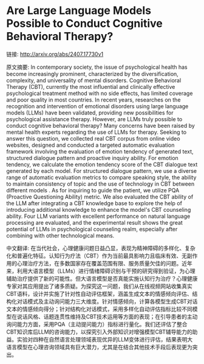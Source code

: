 # Are Large Language Models Possible to Conduct Cognitive Behavioral Therapy?

链接: http://arxiv.org/abs/2407.17730v1

原文摘要:
In contemporary society, the issue of psychological health has become
increasingly prominent, characterized by the diversification, complexity, and
universality of mental disorders. Cognitive Behavioral Therapy (CBT), currently
the most influential and clinically effective psychological treatment method
with no side effects, has limited coverage and poor quality in most countries.
In recent years, researches on the recognition and intervention of emotional
disorders using large language models (LLMs) have been validated, providing new
possibilities for psychological assistance therapy. However, are LLMs truly
possible to conduct cognitive behavioral therapy? Many concerns have been
raised by mental health experts regarding the use of LLMs for therapy. Seeking
to answer this question, we collected real CBT corpus from online video
websites, designed and conducted a targeted automatic evaluation framework
involving the evaluation of emotion tendency of generated text, structured
dialogue pattern and proactive inquiry ability. For emotion tendency, we
calculate the emotion tendency score of the CBT dialogue text generated by each
model. For structured dialogue pattern, we use a diverse range of automatic
evaluation metrics to compare speaking style, the ability to maintain
consistency of topic and the use of technology in CBT between different models
. As for inquiring to guide the patient, we utilize PQA (Proactive Questioning
Ability) metric. We also evaluated the CBT ability of the LLM after integrating
a CBT knowledge base to explore the help of introducing additional knowledge to
enhance the model's CBT counseling ability. Four LLM variants with excellent
performance on natural language processing are evaluated, and the experimental
result shows the great potential of LLMs in psychological counseling realm,
especially after combining with other technological means.

中文翻译:
在当代社会，心理健康问题日益凸显，表现为精神障碍的多样化、复杂化和普遍化特征。认知行为疗法（CBT）作为当前最具影响力且临床有效、无副作用的心理治疗方法，在多数国家存在覆盖范围有限、服务质量欠佳的问题。近年来，利用大语言模型（LLMs）进行情绪障碍识别与干预的研究得到验证，为心理辅助治疗提供了新的可能性。但大语言模型是否真能实施认知行为治疗？心理健康专家对其应用提出了诸多质疑。为探究这一问题，我们从在线视频网站收集真实CBT语料，设计并实施了针对性自动评估框架，涵盖生成文本的情感倾向评估、结构化对话模式及主动询问能力三大维度。针对情感倾向，计算各模型生成CBT对话文本的情感倾向得分；针对结构化对话模式，采用多样化自动评估指标比较不同模型在说话风格、话题连贯性维持及CBT技术运用等方面的表现；在引导患者的主动询问能力方面，采用PQA（主动提问能力）指标进行量化。我们还评估了整合CBT知识库后LLM的咨询能力，以探究引入外部知识对增强模型CBT辅导能力的助益。实验对四种在自然语言处理领域表现优异的LLM变体进行评估，结果表明大语言模型在心理咨询领域具有巨大潜力，尤其是在结合其他技术手段后表现更为突出。
